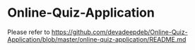 # Online-Quiz-Application
Please refer to https://github.com/devadeepdeb/Online-Quiz-Application/blob/master/online-quiz-application/README.md
